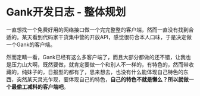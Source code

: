 # Gank开发日志 - 整体规划

 一直想找一个免费好用的网络接口做一个完完整整的客户端，然而一直没有找到合适的。某天看到代码家干货集中营的开放API，感觉很符合本人口味，于是决定做一个Gank的客户端。

 然而定睛一看，Gank已经有这么多客户端了，而且大部分都做的还不错，让我也是压力山大啊，既然要做，就肯定要做一个和别人不一样的，有特色的，然而带收藏的，纯妹子的，日报型的都有了，思来想去，也没有什么能体现自己特色的东西，突然某天灵光乍现，要体现自己的特色，**自己的特色不就是懒么？所以就做一个最偷工减料的客户端吧**。
